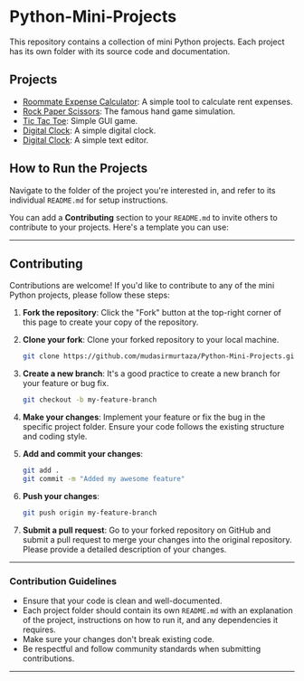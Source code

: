 # Python-Mini-Projects
This repository contains a collection of mini Python projects. Each project has its own folder with its source code and documentation.

## Projects

- [Roommate Expense Calculator](https://github.com/mudasirmurtaza/Mini-Python-Projects/tree/main/Roommate-Expense-Calculator): A simple tool to calculate rent expenses.
- [Rock Paper Scissors](https://github.com/mudasirmurtaza/Mini-Python-Projects/tree/main/Rock-Paper-Scissors): The famous hand game simulation.
- [Tic Tac Toe](https://github.com/mudasirmurtaza/Mini-Python-Projects/tree/main/Tic-Tac-Toe): Simple GUI game.
- [Digital Clock](https://github.com/mudasirmurtaza/Mini-Python-Projects/tree/main/Digital-Clock): A simple digital clock.
- [Digital Clock](https://github.com/mudasirmurtaza/Mini-Python-Projects/tree/main/Text-Editor): A simple text editor.

  
  
## How to Run the Projects

Navigate to the folder of the project you're interested in, and refer to its individual `README.md` for setup instructions.


You can add a **Contributing** section to your `README.md` to invite others to contribute to your projects. Here's a template you can use:

---

## Contributing

Contributions are welcome! If you'd like to contribute to any of the mini Python projects, please follow these steps:

1. **Fork the repository**: Click the "Fork" button at the top-right corner of this page to create your copy of the repository.

2. **Clone your fork**: Clone your forked repository to your local machine.
   ```bash
   git clone https://github.com/mudasirmurtaza/Python-Mini-Projects.git
   ```

3. **Create a new branch**: It's a good practice to create a new branch for your feature or bug fix.
   ```bash
   git checkout -b my-feature-branch
   ```

4. **Make your changes**: Implement your feature or fix the bug in the specific project folder. Ensure your code follows the existing structure and coding style.

5. **Add and commit your changes**:
   ```bash
   git add .
   git commit -m "Added my awesome feature"
   ```

6. **Push your changes**:
   ```bash
   git push origin my-feature-branch
   ```

7. **Submit a pull request**: Go to your forked repository on GitHub and submit a pull request to merge your changes into the original repository. Please provide a detailed description of your changes.

---

### Contribution Guidelines

- Ensure that your code is clean and well-documented.
- Each project folder should contain its own `README.md` with an explanation of the project, instructions on how to run it, and any dependencies it requires.
- Make sure your changes don't break existing code.
- Be respectful and follow community standards when submitting contributions.

---

